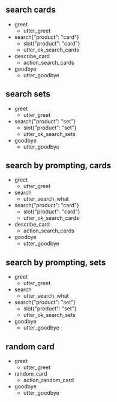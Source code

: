 ## search cards
* greet
  - utter_greet
* search{"product": "card"}
  - slot{"product": "card"}
  - utter_ok_search_cards
* describe_card
  - action_search_cards
* goodbye
  - utter_goodbye

## search sets
* greet
  - utter_greet
* search{"product": "set"}
  - slot{"product": "set"}
  - utter_ok_search_sets
* goodbye
  - utter_goodbye

## search by prompting, cards
* greet
  - utter_greet
* search
  - utter_search_what
* search{"product": "card"}
  - slot{"product": "card"}
  - utter_ok_search_cards
* describe_card
  - action_search_cards
* goodbye
  - utter_goodbye

## search by prompting, sets
* greet
  - utter_greet
* search
  - utter_search_what
* search{"product": "set"}
  - slot{"product": "set"}
  - utter_ok_search_sets
* goodbye
  - utter_goodbye

## random card
* greet
  - utter_greet
* random_card
  - action_random_card
* goodbye
  - utter_goodbye
